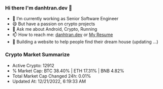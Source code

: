 ### Hi there I'm danhtran.dev 👋

- 🔭 I’m currently working as Senior Software Engineer
- 😄 But have a passion on crypto projects
- 💬 Ask me about Android, Crypto, Running 
- 📫 How to reach me: <a href="https://danhtran.dev" target="_blank">danhtran.dev</a> or <a href="Dan-Resume.pdf" target="_blank">My Resume</a>
- 🌱 Building a website to help people find their dream house (updating ...)

### Crypto Market Summarize
- Active Crypto: 12912
- % Market Cap: BTC 38.40% | ETH 17.31% | BNB 4.82%
- Total Market Cap Changed 24h: 0.01%
- Updated At: 12/21/2022, 6:19:33 AM
